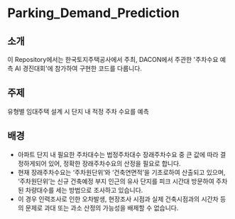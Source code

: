 # Parking_Demand_Prediction

## 소개
이 Repository에서는 한국토지주택공사에서 주최, DACON에서 주관한 '주차수요 예측 AI 경진대회'에 참가하여 구현한 코드를 다룹니다.

## 주제
유형별 임대주택 설계 시 단지 내 적정 주차 수요를 예측

## 배경 
* 아파트 단지 내 필요한 주차대수는 법정주차대수 장래주차수요 중 큰 값에 따라 결정하게되어 있어, 정확한 장래주차수요의 산정을 필요로 합니다.
* 현재 장래주차수요는 ‘주차원단위’와 ‘건축연면적’을 기초로하여 산출되고 있으며, ‘주차원단위’는 신규 건축예정 부지 인근의 유사 단지를 피크 시간대 방문하여 주차된 차량대수를 세는 방법으로 조사하고 있습니다.
* 이 경우 인력조사로 인한 오차발생, 현장조사 시점과 실제 건축시점과의 시간차 등의 문제로 과대 또는 과소 산정의 가능성을 배제할 수 없습니다.

